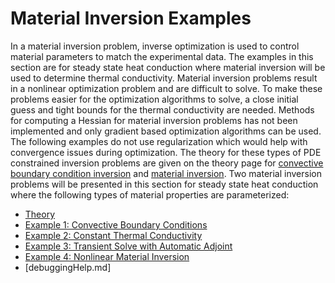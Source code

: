 # Material Inversion Examples

In a material inversion problem, inverse optimization is used to control material parameters to match the experimental data.  The examples in this section are for steady state heat conduction where material inversion will be used to determine thermal conductivity.  Material inversion problems result in a nonlinear optimization problem and are difficult to solve.  To make these problems easier for the optimization algorithms to solve, a close initial guess and tight bounds for the thermal conductivity are needed.  Methods for computing a Hessian for material inversion problems has not been implemented and only gradient based optimization algorithms can be used. The following examples do not use regularization which would help with convergence issues during optimization.  The theory for these types of PDE constrained inversion problems are given on the theory page for [convective boundary condition inversion](theory/InvOptTheory.md#id=sec:robinInv) and [material inversion](theory/InvOptTheory.md#sec:material_inversion).  Two material inversion problems will be presented in this section for steady state heat conduction where the following types of material properties are parameterized:

- [Theory](theory/InvOptTheory.md)
- [Example 1: Convective Boundary Conditions](materialInv_ConvectiveBC.md)
- [Example 2: Constant Thermal Conductivity](materialInv_ConstK.md)
- [Example 3: Transient Solve with Automatic Adjoint](material_transient.md)
- [Example 4: Nonlinear Material Inversion](materialInv_diffusion_reaction.md)
- [debuggingHelp.md]
